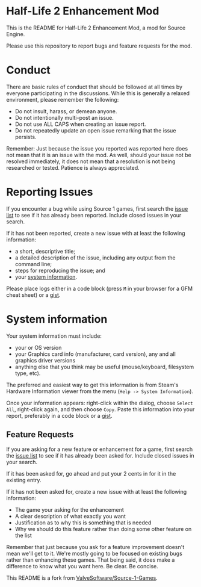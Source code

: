 # Half-Life 2 Enhancement Mod
This is the README for Half-Life 2 Enhancement Mod, a mod for Source Engine.

Please use this repository to report bugs and feature requests for the mod.

# Conduct
There are basic rules of conduct that should be followed at all times by everyone participating in the discussions.  While this is generally a relaxed environment, please remember the following:

- Do not insult, harass, or demean anyone.
- Do not intentionally multi-post an issue.
- Do not use ALL CAPS when creating an issue report.
- Do not repeatedly update an open issue remarking that the issue persists.

Remember: Just because the issue you reported was reported here does not mean that it is an issue with the mod. As well, should your issue not be resolved immediately, it does not mean that a resolution is not being researched or tested. Patience is always appreciated.


# Reporting Issues
If you encounter a bug while using Source 1 games, first search the [issue list](https://github.com/AluminumKen/hl2em/issues) to see if it has already been reported. Include closed issues in your search.

If it has not been reported, create a new issue with at least the following information:

- a short, descriptive title;
- a detailed description of the issue, including any output from the command line;
- steps for reproducing the issue; and
- your [system information](#system-information).

Please place logs either in a code block (press `M` in your browser for a GFM cheat sheet) or a [gist](https://gist.github.com).

# System information

Your system information must include:
- your or OS version
- your Graphics card info (manufacturer, card version), any and all graphics driver versions
- anything else that you think may be useful (mouse/keyboard, filesystem type, etc).

The preferred and easiest way to get this information is from Steam's Hardware Information viewer from the menu (`Help -> System Information`).

Once your information appears: right-click within the dialog, choose `Select All`, right-click again, and then choose `Copy`.
Paste this information into your report, preferably in a code block or a [gist](https://gist.github.com).

Feature Requests
-------------------

If you are asking for a new feature or enhancement for a game, first search the [issue list](https://github.com/AluminumKen/hl2em/issues) to see if it has already been asked for. Include closed issues in your search.

If it has been asked for, go ahead and put your 2 cents in for it in the existing entry.

If it has not been asked for, create a new issue with at least the following information:

 - The game your asking for the enhancement
 - A clear description of what exactly you want
 - Justification as to why this is something that is needed
 - Why we should do this feature rather than doing some other feature on the list

Remember that just because you ask for a feature improvement doesn't mean we'll get to it. We're mostly going to be focused on existing bugs rather than enhancing these games. That being said, it does make a difference to know what you want here.  Be clear. Be concise.

This README is a fork from [ValveSoftware/Source-1-Games](https://github.com/ValveSoftware/Source-1-Games/blob/master/README.md).
